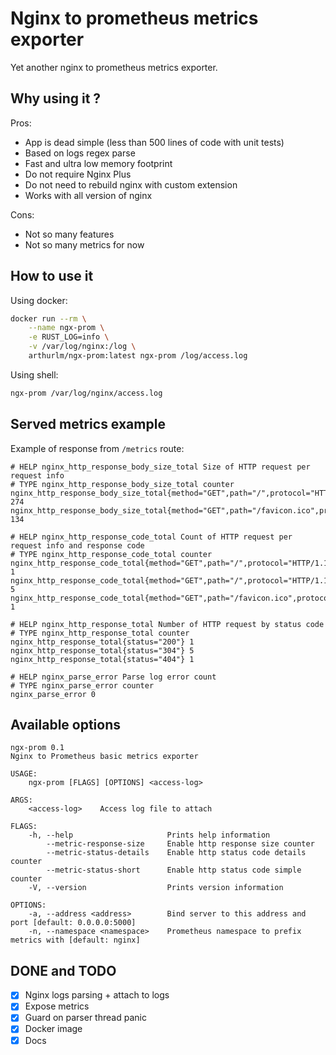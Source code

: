 # Nginx to prometheus metrics exporter

Yet another nginx to prometheus metrics exporter.

## Why using it ?

Pros:

- App is dead simple (less than 500 lines of code with unit tests)
- Based on logs regex parse
- Fast and ultra low memory footprint
- Do not require Nginx Plus
- Do not need to rebuild nginx with custom extension
- Works with all version of nginx

Cons:

- Not so many features
- Not so many metrics for now

## How to use it

Using docker:

```sh
docker run --rm \
    --name ngx-prom \
    -e RUST_LOG=info \
    -v /var/log/nginx:/log \
    arthurlm/ngx-prom:latest ngx-prom /log/access.log
```

Using shell:

```sh
ngx-prom /var/log/nginx/access.log
```

## Served metrics example

Example of response from `/metrics` route:

```text
# HELP nginx_http_response_body_size_total Size of HTTP request per request info
# TYPE nginx_http_response_body_size_total counter
nginx_http_response_body_size_total{method="GET",path="/",protocol="HTTP/1.1"} 274
nginx_http_response_body_size_total{method="GET",path="/favicon.ico",protocol="HTTP/1.1"} 134

# HELP nginx_http_response_code_total Count of HTTP request per request info and response code
# TYPE nginx_http_response_code_total counter
nginx_http_response_code_total{method="GET",path="/",protocol="HTTP/1.1",status="200"} 1
nginx_http_response_code_total{method="GET",path="/",protocol="HTTP/1.1",status="304"} 5
nginx_http_response_code_total{method="GET",path="/favicon.ico",protocol="HTTP/1.1",status="404"} 1

# HELP nginx_http_response_total Number of HTTP request by status code
# TYPE nginx_http_response_total counter
nginx_http_response_total{status="200"} 1
nginx_http_response_total{status="304"} 5
nginx_http_response_total{status="404"} 1

# HELP nginx_parse_error Parse log error count
# TYPE nginx_parse_error counter
nginx_parse_error 0
```

## Available options

```text
ngx-prom 0.1
Nginx to Prometheus basic metrics exporter

USAGE:
    ngx-prom [FLAGS] [OPTIONS] <access-log>

ARGS:
    <access-log>    Access log file to attach

FLAGS:
    -h, --help                     Prints help information
        --metric-response-size     Enable http response size counter
        --metric-status-details    Enable http status code details counter
        --metric-status-short      Enable http status code simple counter
    -V, --version                  Prints version information

OPTIONS:
    -a, --address <address>        Bind server to this address and port [default: 0.0.0.0:5000]
    -n, --namespace <namespace>    Prometheus namespace to prefix metrics with [default: nginx]
```

## DONE and TODO

- [x] Nginx logs parsing + attach to logs
- [x] Expose metrics
- [x] Guard on parser thread panic
- [x] Docker image
- [x] Docs
